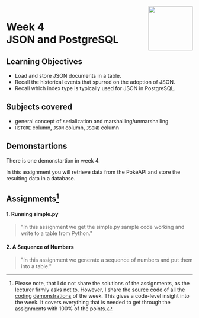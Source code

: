 <a href="../">
  <img src="/img/JSON_and_Natural_Language_Processing_in_PostgreSQL_logo.avif" width="120" align="right">
</a>

# Week 4 <br> JSON and PostgreSQL

## Learning Objectives
-  Load and store JSON documents in a table.
-  Recall the historical events that spurred on the adoption of JSON.
-  Recall which index type is typically used for JSON in PostgreSQL.

## Subjects covered
- general concept of serialization and marshalling/unmarshalling
- `HSTORE` column, `JSON` column, `JSONB` column

## Demonstartions

There is one demonstartion in week 4. 

In this assignment you will retrieve data from the PokéAPI and store the resulting data in a database.

## Assignments[^1]

#### 1. Running simple.py

>"In this assignment we get the simple.py sample code working and write to a table from Python."

#### 2. A Sequence of Numbers

> "In this assignment we generate a sequence of numbers and put them into a table."

[^1]:Please note, that I do not share the solutions of the assignments, as the lecturer firmly asks not to. However, I share the [source code](./demo1.py) of [all](./demo2.py) the [coding](./demo3.py) [demonstrations](./demo3.sql) of the week. This gives a code-level insight into the week. It covers everything that is needed to get through the assignments with 100% of the points.
